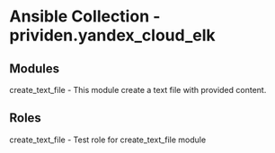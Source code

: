 # Ansible Collection - prividen.yandex_cloud_elk

## Modules
create_text_file - This module create a text file with provided content.

## Roles
create_text_file - Test role for create_text_file module